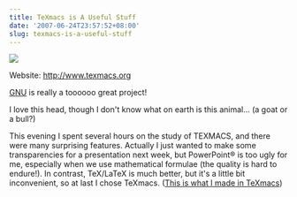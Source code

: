 ```yaml
---
title: TeXmacs is A Useful Stuff
date: '2007-06-24T23:57:52+08:00'
slug: texmacs-is-a-useful-stuff
---
```


[![](http://www.gnu.org/graphics/gnu-head-banner.png)](http://www.gnu.org/)

Website: <http://www.texmacs.org>

[GNU](http://www.gnu.org/) is really a toooooo great project!

I love this head, though I don't know what on earth is this animal... (a goat or a bull?)  

This evening I spent several hours on the study of TEXMACS, and there were many surprising features. Actually I just wanted to make some transparencies for a presentation next week, but PowerPoint® is too ugly for me, especially when we use mathematical formulae (the quality is hard to endure!). In contrast, TeX/LaTeX is much better, but it's a little bit inconvenient, so at last I chose TeXmacs. ([This is what I made in TeXmacs](https://github.com/downloads/yihui/yihui.github.com/Bootstrap-2007-Yihui-Xie.pdf))  

